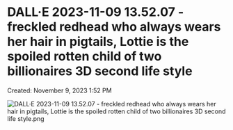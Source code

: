 # DALL·E 2023-11-09 13.52.07 - freckled redhead who always wears her hair in pigtails, Lottie is the spoiled rotten child of two billionaires 3D second life style

Created: November 9, 2023 1:52 PM

![DALL·E 2023-11-09 13.52.07 - freckled redhead who always wears her hair in pigtails, Lottie is the spoiled rotten child of two billionaires 3D second life style.png](DALL%C2%B7E%202023-11-09%2013%2052%2007%20-%20freckled%20redhead%20who%20%20dabe307a5fab48b8b0c5b0ebdb89498a/DALLE_2023-11-09_13.52.07_-_freckled_redhead_who_always_wears_her_hair_in_pigtails_Lottie_is_the_spoiled_rotten_child_of_two_billionaires_3D_second_life_style.png)